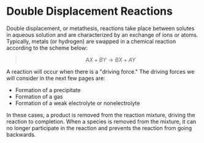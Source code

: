 <div style="float:right;margin:auto"><ebook-button title="Driving Force" link="https://genchem.science.psu.edu/15-2-driving-force"></ebook-button></div>


# Double Displacement Reactions


Double displacement, or metathesis, reactions take place between solutes in aqueous solution and are characterized by an exchange of ions or atoms.  Typically, metals (or hydrogen) are swapped in a chemical reaction according to the scheme below:

> $$AX + BY \longrightarrow BX  + AY$$

A reaction will occur when there is a "driving force."  The driving forces we will consider in the next few pages are:

 * Formation of a precipitate 
 * Formation of a gas
 * Formation of a weak electrolyte or nonelectrolyte

In these cases, a product is removed from the reaction mixture, driving the reaction to completion.  When a species is removed from the mixture, it can no longer participate in the reaction and prevents the reaction from going backwards.

<houck-math> </houck-math>